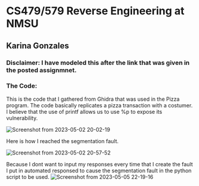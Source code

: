 # CS479/579 Reverse Engineering at NMSU
## Karina Gonzales

### Disclaimer: I have modeled this after the link that was given in the posted assignmnet. 

### The Code:

This is the code that I gathered from Ghidra that was used in the Pizza program. The code basically replicates a pizza transaction with a costumer. I believe that the use of printf allows us to use %p to expose its vulnerability.


![Screenshot from 2023-05-02 20-02-19](https://user-images.githubusercontent.com/111537927/235828898-fe196cce-f0b6-41b5-adae-cae4c8069295.png)

Here is how I reached the segmentation fault. 


![Screenshot from 2023-05-02 20-57-52](https://user-images.githubusercontent.com/111537927/235830421-3dba45e7-bb27-4cbf-823f-e57489a42732.png)

Because I dont want to input my responses every time that I create the fault I put in automated responsed to cause the segmentation fault in the python script to be used.
![Screenshot from 2023-05-05 22-19-16](https://user-images.githubusercontent.com/111537927/236601828-45a84296-2a25-4f40-bd78-e7d2bbebeb20.png)
